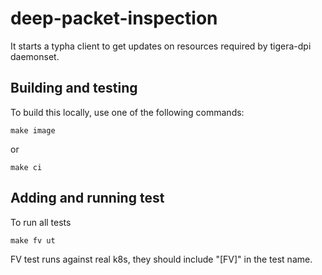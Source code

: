 # deep-packet-inspection

It starts a typha client to get updates on resources required by tigera-dpi daemonset.

## Building and testing

To build this locally, use one of the following commands:

```
make image
```

or

```
make ci
```

## Adding and running test

To run all tests

```
make fv ut
```

FV test runs against real k8s, they should include "[FV]" in the test name.